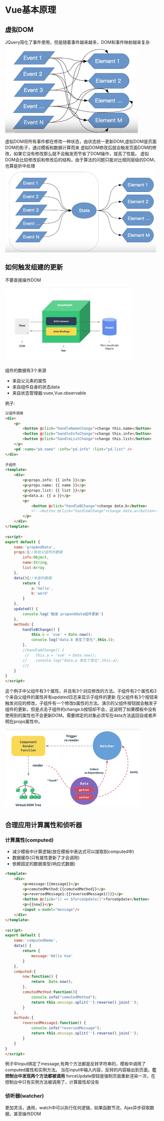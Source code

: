 # Vue基本原理

## 虚拟DOM

JQuery简化了事件使用，但是随着事件越来越多，DOM和事件映射越来复杂
![event1](./imgs/event.PNG)

虚拟DOM将所有事件都在修改一种状态，由状态统一更新DOM,虚拟DOM是页面DOM的影子，通过模板和数据计算而来
虚拟DOM修改后就会触发页面DOM的修改，如果它没有修改那么就不会触发而节省了DOM操作，提高了性能。
虚拟DOM会比较修改前和修改后的结构，由于算法的问题只能对比相同层级的DOM，也算是折中处理
![event1](./imgs/event1.PNG)

## 如何触发组建的更新

不要直接操作DOM

![vueupdate](./imgs/vueupdate.PNG)

组件的数据有3个来源

+ 来自父元素的属性
+ 来自组件自身的状态data
+ 来自状态管理器:vuex,Vue.observable

例子:

```html
父组件调用
<div>
    <p>
        <button @click="handleNameChange">change this.name</button>
        <button @click="handleInfoChange">change this.info</button>
        <button @click="handleListChange">change this.list</button>
    </p>
    <pd :name="pd.name" :info="pd.info" :list="pd.list" />
</div>

子组件
<template>
    <div>
        <p>props.info: {{ info }}</p>
        <p>props.name: {{ name }}</p>
        <p>props.list: {{ list }}</p>
        <p>data.a: {{ a }}</p>
        <p>
            <button @click="handleBChange">change data.b</button>
            <!--<button @click="handleAChange">change data.a</button>-->
        </p>
    </div>
</template>

<script>
export default {
    name:'propAndData',
    props:{//来自父组件的数据
        info:Object,
        name:String,
        list:Array
    },
    data(){//本身的数据
        return {
            a:'hello',
            b:'word'
        }
    },
    updated() {
        console.log('触发 propanddata组件更新')
    },
    methods:{
        handleBChange() {
            this.b = 'vue' + Date.now();
            console.log("data.b 发生了变化",this.b);
        },
        //handleAChange() {
         //   this.a = 'vue' + Date.now();
        //    console.log("data.a 发生了变化",this.a);
        //}
    }
}
</script>
```

这个例子中父组件有3个属性，并且有3个对应修改的方法。子组件有2个属性和3个来自父组件的属性并有updated日志来显示子组件的更新
在父组件有3个按钮来触发对应的修改，子组件有一个修改b属性的方法。演示的父组件按钮就会触发子组件的更新，但是点击子组件的change.b按钮却不会，这说明了如果模板中没有使用到的属性也不会更新DOM。需要绑定的对象必须写在data方法返回自或者声明在props属性中。

![render](./imgs/render.PNG)

## 合理应用计算属性和侦听器

### 计算属性(computed)

+ 减少模板中计算逻辑(放在模板中表达式可以提取到computed中)
+ 数据缓存(只有属性更新了才会调用)
+ 依赖固定的数据类型(响应式数据)

```html
<template>
    <div>
        <p>message:{{message}}</p>
        <p>comutedMethod:{{comutedMethod}}</p>
        <p>reversedMessage1:{{reversedMessage1()}}</p>
        <button @click="() => $forceUpdate()">forceUpdate</button>
        <p>{{now}}</p>
        <input v-model="message"/>
    </div>
</template>

<script>
export default {
    name:'computedDemo',
    data() {
        return {
            message:'Hello Vue'
        }
    },
    computed:{
        now:function() {
            return  Date.now();
        },
        comutedMethod:function(){
            console.info("comutedMethod");
            return this.message.split('').reverse().join('');
        }
    },
    methods:{
        reversedMessage1:function() {
            console.info("reversedMessage");
            return this.message.split('').reverse().join('');
        }
    }
}
</script>
```

例子中input绑定了message,有两个方法都是反转字符串的，模板中调用了computed属性和实例方法。
当在input中输入内容，反转的内容输出到页面，**在控制台中发现两个方法都被调用**
forceUpdate按钮是强制页面重新渲染一次，在控制台中只有实例方法被调用了，计算属性却没有

### 侦听器(watcher)

更加灵活，通用，watch中可以执行任何逻辑，如果函数节流，Ajax异步获取数据，甚至操作DOM

